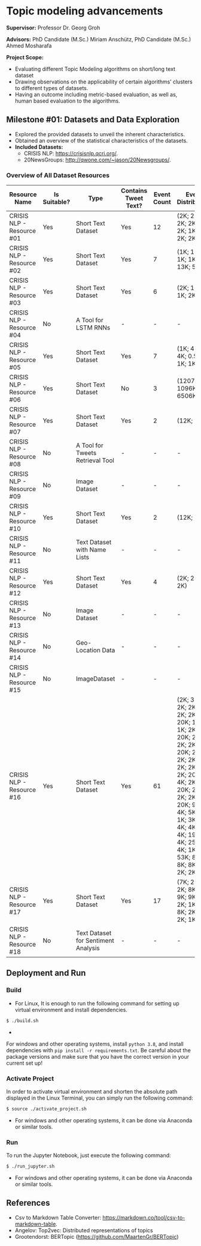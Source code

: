 # Topic modeling advancements

**Supervisor:** Professor Dr. Georg Groh

**Advisors:** PhD Candidate (M.Sc.) Miriam Anschütz, PhD Candidate (M.Sc.) Ahmed Mosharafa

**Project Scope:**

* Evaluating different Topic Modeling algorithms on short/long text dataset
* Drawing observations on the applicability of certain algorithms’ clusters to different types of datasets.
* Having an outcome including metric-based evaluation, as well as, human based evaluation to the algorithms.


## Milestone #01: Datasets and Data Exploration

* Explored the provided datasets to unveil the inherent characteristics.
* Obtained an overview of the statistical characteristics of the datasets.
* **Included Datasets:**
  * CRISIS NLP: https://crisisnlp.qcri.org/.
  * 20NewsGroups: http://qwone.com/~jason/20Newsgroups/.

### Overview of All Dataset Resources

| Resource Name             | Is Suitable? | Type                                | Contains Tweet Text? | Event Count | Event Distribution                                                                                                                                                                                                                                            | 
|---------------------------|--------------|-------------------------------------|----------------------|-------------|---------------------------------------------------------------------------------------------------------------------------------------------------------------------------------------------------------------------------------------------------------------| 
| CRISIS NLP - Resource #01 | Yes          | Short Text Dataset                  | Yes                  | 12          | (2K; 2K; 2K; 2K; 2K; 1K; 2K; 1K; 2K; 2K; 2K; 3K)                                                                                                                                                                                                              | 
| CRISIS NLP - Resource #02 | Yes          | Short Text Dataset                  | Yes                  | 7           | (1K; 1K; 2K; 1K; 1K; 13K; 5K)                                                                                                                                                                                                                                 | 
| CRISIS NLP - Resource #03 | Yes          | Short Text Dataset                  | Yes                  | 6           | (2K; 1K; 9K; 1K; 2K; 2K)                                                                                                                                                                                                                                      | 
| CRISIS NLP - Resource #04 | No           | A Tool for LSTM RNNs                | -                    | -           | -                                                                                                                                                                                                                                                             | 
| CRISIS NLP - Resource #05 | Yes          | Short Text Dataset                  | Yes                  | 7           | (1K; 4K; 4K; 4K; 0.5K; 1K; 1K)                                                                                                                                                                                                                                | 
| CRISIS NLP - Resource #06 | Yes          | Short Text Dataset                  | No                   | 3           | (1207K; 1096K; 6506K)                                                                                                                                                                                                                                         | 
| CRISIS NLP - Resource #07 | Yes          | Short Text Dataset                  | Yes                  | 2           | (12K; 10K)                                                                                                                                                                                                                                                    | 
| CRISIS NLP - Resource #08 | No           | A Tool for Tweets Retrieval Tool    | -                    | -           | -                                                                                                                                                                                                                                                             | 
| CRISIS NLP - Resource #09 | No           | Image Dataset                       | -                    | -           | -                                                                                                                                                                                                                                                             | 
| CRISIS NLP - Resource #10 | Yes          | Short Text Dataset                  | Yes                  | 2           | (12K; 10K)                                                                                                                                                                                                                                                    | 
| CRISIS NLP - Resource #11 | No           | Text Dataset with Name Lists        | -                    | -           | -                                                                                                                                                                                                                                                             | 
| CRISIS NLP - Resource #12 | Yes          | Short Text Dataset                  | Yes                  | 4           | (2K; 2K; 2K; 2K)                                                                                                                                                                                                                                              | 
| CRISIS NLP - Resource #13 | No           | Image Dataset                       | -                    | -           | -                                                                                                                                                                                                                                                             | 
| CRISIS NLP - Resource #14 | No           | Geo-Location Data                   | -                    | -           | -                                                                                                                                                                                                                                                             | 
| CRISIS NLP - Resource #15 | No           | ImageDataset                        | -                    | -           | -                                                                                                                                                                                                                                                             | 
| CRISIS NLP - Resource #16 | Yes          | Short Text Dataset                  | Yes                  | 61          | (2K; 3K; 2K; 2K; 2K; 2K; 2K; 2K; 20K; 1K; 1K; 2K; 2K; 20K; 2K; 2K; 2K; 2K; 20K; 2K; 2K; 2K; 2K; 2K; 2K; 2K; 2K; 20K; 4K; 2K; 2K; 20K; 2K; 2K; 2K; 2K; 20K; 9K; 4K; 5K; 6K; 1K; 3K; 0K; 4K; 4K; 4K; 4K; 19K; 4K; 25K; 4K; 1K; 3K; 53K; 8K; 8K; 8K; 1K; 2K; 2K) | 
| CRISIS NLP - Resource #17 | Yes          | Short Text Dataset                  | Yes                  | 17          | (7K; 2K; 4K; 2K; 8K; 6K; 9K; 9K; 7K; 2K; 1K; 2K; 8K; 2K; 2K; 2K; 1K)                                                                                                                                                                                          | 
| CRISIS NLP - Resource #18 | No           | Text Dataset for Sentiment Analysis | -                    | -           | -                                                                                                                                                                                                                                                             | 

## Deployment and Run

### Build

+ For Linux, It is enough to run the following command for setting up virtual environment and install dependencies.

```bash
$ ./build.sh
```

+ 
For windows and other operating systems, install `python 3.8`, and install dependencies
  with `pip install -r requirements.txt`. Be careful about the package versions and make sure that you have the correct
  version in your current set up!

### Activate Project

In order to activate virtual environment and shorten the absolute path displayed in the Linux Terminal,
you can simply run the following command:

```bash
$ source ./activate_project.sh
```

* For windows and other operating systems, it can be done via Anaconda or similar tools.

### Run

To run the Jupyter Notebook, just execute the following command:

```bash
$ ./run_jupyter.sh
```

* For windows and other operating systems, it can be done via Anaconda or similar tools.



## References
* Csv to Markdown Table Converter: https://markdown.co/tool/csv-to-markdown-table.
* Angelov: Top2vec: Distributed representations of topics
* Grootendorst: BERTopic (https://github.com/MaartenGr/BERTopic)
